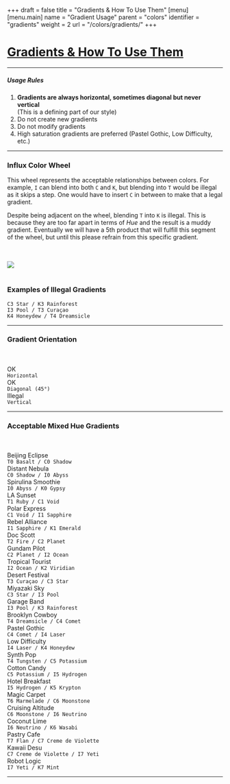 +++
draft = false
title = "Gradients & How To Use Them"
[menu]
  [menu.main]
    name = "Gradient Usage"
    parent = "colors"
    identifier = "gradients"
    weight = 2
    url = "/colors/gradients/"
+++

<div class="row text-left">
  <div class="col-xs-12">
    <div class="page-header">
      <a class="page-header--anchor" id="title"></a>
      <a href="#title">
        <h1>Gradients & How To Use Them</h1>
      </a>
    </div>
  </div>
  <div class="col-xs-12">
    <hr class="dark" />
    <h5>Usage Rules</h5>
    <ol>
      <li><strong>Gradients are always horizontal, sometimes diagonal but never vertical</strong><br/>(This is a defining part of our style)</li>
      <li>Do not create new gradients</li>
      <li>Do not modify gradients</li>
      <li>High saturation gradients are preferred (Pastel Gothic, Low Difficulty, etc.)</li>
    </ol>
    <hr class="dark" />
  </div>
</div>
<div class="row">
  <div class="col-md-4">
    <h3>Influx Color Wheel</h3>
    <p>This wheel represents the acceptable relationships between colors. For example, <code>I</code> can blend into both <code>C</code> and <code>K</code>, but blending into <code>T</code> would be illegal as it skips a step. One would have to insert <code>C</code> in between to make that a legal gradient.</p>
    <p>Despite being adjacent on the wheel, blending <code>T</code> into <code>K</code> is illegal. This is because they are too far apart in terms of <em>Hue</em> and the result is a muddy gradient. Eventually we will have a 5th product that will fulfill this segment of the wheel, but until this please refrain from this specific gradient.</p><br/><br/>
  </div>
  <div class="col-md-4">
    <img src="/img/color-wheel.svg"/>
    <br/><br/>
  </div>
  <div class="col-md-4">
    <h3>Examples of Illegal Gradients</h3>
    <div class="color-swatch short swatch-grad-illegal-a"></div>
    <code class="color-hex">C3 Star / K3 Rainforest</code>
    <div class="color-swatch short swatch-grad-illegal-b"></div>
    <code class="color-hex">I3 Pool / T3 Curaçao</code>
    <div class="color-swatch short swatch-grad-illegal-c"></div>
    <code class="color-hex">K4 Honeydew / T4 Dreamsicle</code>
  </div>
</div>

<div class="row">
  <div class="col-xs-12">
    <hr class="dark" />
  </div>
</div>

<div class="row">
  <div class="col-md-12">
    <h3>Gradient Orientation</h3>
    <br/><br/>
  </div>
  <div class="col-sm-4">
    <div class="color-swatch swatch-grad-orientation-a">
      <label><span class="icon checkmark"></span> OK</label>
    </div>
    <code class="color-hex">Horizontal</code>
  </div>
  <div class="col-sm-4">
    <div class="color-swatch swatch-grad-orientation-b">
      <label><span class="icon checkmark"></span> OK</label>
    </div>
    <code class="color-hex">Diagonal (45&deg;)</code>
  </div>
  <div class="col-sm-4">
    <div class="color-swatch swatch-grad-orientation-c">
      <label><span class="icon remove"></span> Illegal</label>
    </div>
    <code class="color-hex">Vertical</code>
  </div>
</div>

<div class="row">
  <div class="col-xs-12">
    <hr class="dark" />
  </div>
</div>

<div class="row">
  <div class="col-md-12">
    <h3>Acceptable Mixed Hue Gradients</h3>
    <br/><br/>
  </div>
  <div class="col-sm-4">
    <div class="color-swatch dark swatch-grad-mix-1">
      <label>Beijing Eclipse</label>
    </div>
    <code class="color-hex">T0 Basalt / C0 Shadow</code>
  </div>
  <div class="col-sm-4">
    <div class="color-swatch dark swatch-grad-mix-2">
      <label>Distant Nebula</label>
    </div>
    <code class="color-hex">C0 Shadow / I0 Abyss</code>
  </div>
  <div class="col-sm-4">
    <div class="color-swatch dark swatch-grad-mix-3">
      <label>Spirulina Smoothie</label>
    </div>
    <code class="color-hex">I0 Abyss / K0 Gypsy</code>
  </div>
  <div class="col-sm-4">
    <div class="color-swatch dark swatch-grad-mix-4">
      <label>LA Sunset</label>
    </div>
    <code class="color-hex">T1 Ruby / C1 Void</code>
  </div>
  <div class="col-sm-4">
    <div class="color-swatch dark swatch-grad-mix-5">
      <label>Polar Express</label>
    </div>
    <code class="color-hex">C1 Void / I1 Sapphire</code>
  </div>
  <div class="col-sm-4">
    <div class="color-swatch dark swatch-grad-mix-6">
      <label>Rebel Alliance</label>
    </div>
    <code class="color-hex">I1 Sapphire / K1 Emerald</code>
  </div>
  <div class="col-sm-4">
    <div class="color-swatch dark swatch-grad-mix-7">
      <label>Doc Scott</label>
    </div>
    <code class="color-hex">T2 Fire / C2 Planet</code>
  </div>
  <div class="col-sm-4">
    <div class="color-swatch dark swatch-grad-mix-8">
      <label>Gundam Pilot</label>
    </div>
    <code class="color-hex">C2 Planet / I2 Ocean</code>
  </div>
  <div class="col-sm-4">
    <div class="color-swatch dark swatch-grad-mix-9">
      <label>Tropical Tourist</label>
    </div>
    <code class="color-hex">I2 Ocean / K2 Viridian</code>
  </div>
  <div class="col-sm-4">
    <div class="color-swatch dark swatch-grad-mix-10">
      <label>Desert Festival</label>
    </div>
    <code class="color-hex">T3 Curaçao / C3 Star</code>
  </div>
  <div class="col-sm-4">
    <div class="color-swatch dark swatch-grad-mix-11">
      <label>Miyazaki Sky</label>
    </div>
    <code class="color-hex">C3 Star / I3 Pool</code>
  </div>
  <div class="col-sm-4">
    <div class="color-swatch dark swatch-grad-mix-12">
      <label>Garage Band</label>
    </div>
    <code class="color-hex">I3 Pool / K3 Rainforest</code>
  </div>
  <div class="col-sm-4">
    <div class="color-swatch dark swatch-grad-mix-13">
      <label>Brooklyn Cowboy</label>
    </div>
    <code class="color-hex">T4 Dreamsicle / C4 Comet</code>
  </div>
  <div class="col-sm-4">
    <div class="color-swatch dark swatch-grad-mix-14">
      <label>Pastel Gothic</label>
    </div>
    <code class="color-hex">C4 Comet / I4 Laser</code>
  </div>
  <div class="col-sm-4">
    <div class="color-swatch dark swatch-grad-mix-15">
      <label>Low Difficulty</label>
    </div>
    <code class="color-hex">I4 Laser / K4 Honeydew</code>
  </div>
  <div class="col-sm-4">
    <div class="color-swatch swatch-grad-mix-16">
      <label>Synth Pop</label>
    </div>
    <code class="color-hex">T4 Tungsten / C5 Potassium</code>
  </div>
  <div class="col-sm-4">
    <div class="color-swatch swatch-grad-mix-17">
      <label>Cotton Candy</label>
    </div>
    <code class="color-hex">C5 Potassium / I5 Hydrogen</code>
  </div>
  <div class="col-sm-4">
    <div class="color-swatch swatch-grad-mix-18">
      <label>Hotel Breakfast</label>
    </div>
    <code class="color-hex">I5 Hydrogen / K5 Krypton</code>
  </div>
  <div class="col-sm-4">
    <div class="color-swatch swatch-grad-mix-19">
      <label>Magic Carpet</label>
    </div>
    <code class="color-hex">T6 Marmelade / C6 Moonstone</code>
  </div>
  <div class="col-sm-4">
    <div class="color-swatch swatch-grad-mix-20">
      <label>Cruising Altitude</label>
    </div>
    <code class="color-hex">C6 Moonstone / I6 Neutrino</code>
  </div>
  <div class="col-sm-4">
    <div class="color-swatch swatch-grad-mix-21">
      <label>Coconut Lime</label>
    </div>
    <code class="color-hex">I6 Neutrino / K6 Wasabi</code>
  </div>
  <div class="col-sm-4">
    <div class="color-swatch swatch-grad-mix-22">
      <label>Pastry Cafe</label>
    </div>
    <code class="color-hex">T7 Flan / C7 Creme de Violette</code>
  </div>
  <div class="col-sm-4">
    <div class="color-swatch swatch-grad-mix-23">
      <label>Kawaii Desu</label>
    </div>
    <code class="color-hex">C7 Creme de Violette / I7 Yeti</code>
  </div>
  <div class="col-sm-4">
    <div class="color-swatch swatch-grad-mix-24">
      <label>Robot Logic</label>
    </div>
    <code class="color-hex">I7 Yeti / K7 Mint</code>
  </div>
</div>

<div class="row">
  <div class="col-xs-12">
    <hr class="dark" />
  </div>
</div>